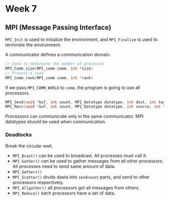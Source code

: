 # Week 7

## MPI (Message Passing Interface)

`MPI_Init` is used to initialize the environment, and `MPI_Finalize` is used to terminate the environment.

A communicator defines a communication domain.

```C++
// Used to determine the number of processes
MPI_Comm_size(MPI_comm comm, int *size) 
// Process's rank
MPI_Comm_rank(MPI_comm comm, int *rank)
```
if we pass `MPI_COMM_WORLD` to `comm`, the program is going to use all processors.

```C++
MPI_Send(void *buf, int count, MPI_Datatype datatype, int dest, int tag, MPI_Comm comm)
MPI_Recv(void *buf, int count, MPI_Datatype datatype, int source, int tag, MPI_Comm comm, MPIStatus *status)
```
Processors can communicate only in the same communicator. MPI datatypes should be used when communication.

### Deadlocks
Break the circular wait.

- `MPI_Bcast()` can be used to broadcast. All processes must call it. 
- `MPI_Gather()` can be used to gather messages from all other processors. All processes need to send same amount of data.
- `MPI_Gatherv()`
- `MPI_Scatter()` divids dasta into `sendcount` parts, and send to other processors respectively.
- `MPI_Allgather()` all processors got all messages from others.
- `MPI_Reduce()` each processors have a set of data.